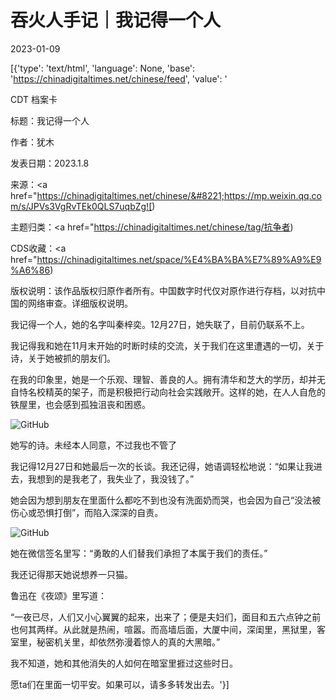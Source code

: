 # 吞火人手记｜我记得一个人

2023-01-09

[{'type': 'text/html', 'language': None, 'base': 'https://chinadigitaltimes.net/chinese/feed', 'value': '

CDT 档案卡

标题：我记得一个人

作者：犹木

发表日期：2023.1.8

来源：<a href="https://chinadigitaltimes.net/chinese/&#8221;https://mp.weixin.qq.com/s/JPVs3VgRvTEk0QLS7uqbZg![)

主题归类：<a href="https://chinadigitaltimes.net/chinese/tag/抗争者)

CDS收藏：<a href="https://chinadigitaltimes.net/space/%E4%BA%BA%E7%89%A9%E9%A6%86)

版权说明：该作品版权归原作者所有。中国数字时代仅对原作进行存档，以对抗中国的网络审查。详细版权说明。





我记得一个人，她的名字叫秦梓奕。12月27日，她失联了，目前仍联系不上。

我记得我和她在11月末开始的时断时续的交流，关于我们在这里遭遇的一切，关于诗，关于她被抓的朋友们。

在我的印象里，她是一个乐观、理智、善良的人。拥有清华和芝大的学历，却并无自恃名校精英的架子，而是积极把行动向社会实践敞开。这样的她，在人人自危的铁屋里，也会感到孤独沮丧和困惑。

![GitHub](https://chinadigitaltimes.net/chinese/files/2023/01/post-691858-63bb7f1ecf915.)

她写的诗。未经本人同意，不过我也不管了

我记得12月27日和她最后一次的长谈。我还记得，她语调轻松地说：“如果让我进去，我想到的是我老了，我失业了，我没钱了。”

她会因为想到朋友在里面什么都吃不到也没有洗面奶而哭，也会因为自己“没法被伤心或恐惧打倒”，而陷入深深的自责。

![GitHub](https://chinadigitaltimes.net/chinese/files/2023/01/post-691858-63bb7f2162142.)

她在微信签名里写：“勇敢的人们替我们承担了本属于我们的责任。”

我还记得那天她说想养一只猫。

鲁迅在《夜颂》里写道：

“一夜已尽，人们又小心翼翼的起来，出来了；便是夫妇们，面目和五六点钟之前也何其两样。从此就是热闹，喧嚣。而高墙后面，大厦中间，深闺里，黑狱里，客室里，秘密机关里，却依然弥漫着惊人的真的大黑暗。”

我不知道，她和其他消失的人如何在暗室里捱过这些时日。

愿ta们在里面一切平安。如果可以，请多多转发出去。'}]